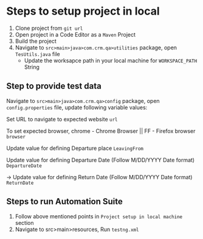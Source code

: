 # Steps to setup project in local

1. Clone project from `git url`
2. Open project in a Code Editor as a `Maven` Project
3. Build the project
4. Navigate to `src>main>java>com.crm.qa>utilities` package, open `TesUtils.java` file
   - Update the worksapce path in your local machine for `WORKSPACE_PATH` String

## Step to provide test data

Navigate to `src>main>java>com.crm.qa>config` package, open `config.properties` file, update following variable values:

Set URL to navigate to expected website
`url`

To set expected browser, chrome - Chrome Browser || FF - Firefox browser
`browser`

Update value for defining Departure place
`LeavingFrom` 

Update value for defining Departure Date (Follow M/DD/YYYY Date format)
`DepartureDate`

-> Update value for defining Return Date (Follow M/DD/YYYY Date format)
`ReturnDate`

## Steps to run Automation Suite

1. Follow above mentioned points in `Project setup in local machine` section
2. Navigate to src>main>resources, Run `testng.xml`